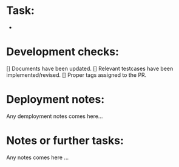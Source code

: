 # Task:
-

# Development checks:
[] Documents have been updated.
[] Relevant testcases have been implemented/revised.
[] Proper tags assigned to the PR.

# Deployment notes:
Any demployment notes comes here...

# Notes or further tasks:
Any notes comes here ...
